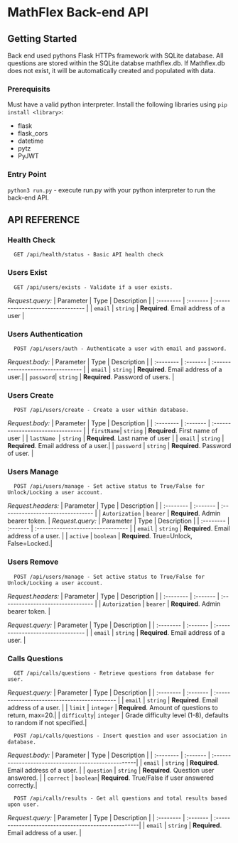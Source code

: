# MathFlex Back-end API

## Getting Started
Back end used pythons Flask HTTPs framework with SQLite database. All questions are stored within the SQLite databse mathflex.db. If Mathflex.db does not exist, it will be automatically created and populated with data.

### Prerequisits
Must have a valid python interpreter. Install the following libraries using `pip install <library>`:
- flask
- flask_cors
- datetime
- pytz
- PyJWT


### Entry Point
```python3 run.py``` - execute run.py with your python interpreter to run the back-end API.

## API REFERENCE

### Health Check
```http
  GET /api/health/status - Basic API health check
```


### Users Exist
```http
  GET /api/users/exists - Validate if a user exists.
```
*Request.query:*
| Parameter | Type     | Description                           |
| :-------- | :------- | :--------------------------------     |
| `email`   | `string` | **Required**. Email address of a user |


### Users Authentication
```http
  POST /api/users/auth - Authenticate a user with email and password.
```
*Request.body:*
| Parameter | Type     | Description                           |
| :-------- | :------- | :--------------------------------     |
| `email`   | `string` | **Required**. Email address of a user.|
| `password`| `string` | **Required**. Password of users.      |

### Users Create
```http
  POST /api/users/create - Create a user within database.
```
*Request.body:*
| Parameter | Type     | Description                            |
| :--------  | :------- | :--------------------------------     |
| `firstName`| `string` | **Required**. First name of user      |
| `lastName `| `string` | **Required**. Last name of user       |
| `email`    | `string` | **Required**. Email address of a user.|
| `password` | `string` | **Required**. Password of user.       |

### Users Manage
```http
  POST /api/users/manage - Set active status to True/False for Unlock/Locking a user account.
```
*Request.headers:*
| Parameter        | Type      | Description                             |
| :--------        | :-------  | :--------------------------------       |
| `Autorization`   | `bearer`  | **Required**. Admin bearer token.       |
*Request.query:*
| Parameter | Type      | Description                             |
| :-------- | :-------  | :--------------------------------       |
| `email`   | `string`  | **Required**. Email address of a user.  |
| `active`  | `boolean` | **Required**. True=Unlock, False=Locked.|

### Users Remove
```http
  POST /api/users/manage - Set active status to True/False for Unlock/Locking a user account.
```
*Request.headers:*
| Parameter        | Type      | Description                             |
| :--------        | :-------  | :--------------------------------       |
| `Autorization`   | `bearer`  | **Required**. Admin bearer token.       |


*Request.query:*
| Parameter | Type      | Description                             |
| :-------- | :-------  | :--------------------------------       |
| `email`   | `string`  | **Required**. Email address of a user.  |

### Calls Questions
```http
  GET /api/calls/questions - Retrieve questions from database for user.
```
*Request.query:*
| Parameter   | Type       | Description                                         |
| :--------   | :-------   | :-------------------------------------------        |
| `email`     | `string`   | **Required**. Email address of a user.              |
| `limit`     | `integer`  | **Required**. Amount of questions to return, max=20.|
| `difficulty`| `integer`  | Grade difficulty level (1-8), defaults to random if not specified.|

```http
  POST /api/calls/questions - Insert question and user association in database.
```
*Request.body:*
| Parameter   | Type     | Description                                         |
| :--------   | :------- | :---------------------------------------------------|
| `email`     | `string` | **Required**. Email address of a user.              |
| `question`  | `string` | **Required**. Question user answered.               |
| `correct`   | `boolean`| **Required**. True/False if user answered correctly.|

```http
  POST /api/calls/results - Get all questions and total results based upon user.
```
*Request.query:*
| Parameter   | Type     | Description                                         |
| :--------   | :------- | :---------------------------------------------------|
| `email`     | `string` | **Required**. Email address of a user.              |


